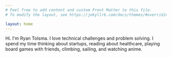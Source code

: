 ```yaml
---
# Feel free to add content and custom Front Matter to this file.
# To modify the layout, see https://jekyllrb.com/docs/themes/#overriding-theme-defaults

layout: home
---
```


Hi. I'm Ryan Tolsma. I love technical challenges and problem solving. I spend my time thinking about startups, reading about healthcare, playing board games with friends, climbing, sailing, and watching anime.
